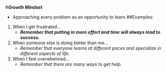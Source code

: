 #***Growth Mindset***
- Approaching every problem as an opportunity to learn
##Examples:
1. When I get frustrated...
   -  ***Remember that putting in more effort and time will always lead to success.***
2. When someone else is doing better than me...
   - *Remember that everyone learns at different paces and specialize in different aspects of life.*
3. When I feel overwhelmed...
   -  _Remember that there are many ways to get help._


